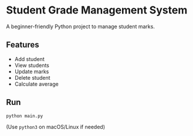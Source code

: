 # Student Grade Management System

A beginner-friendly Python project to manage student marks.

## Features
- Add student
- View students
- Update marks
- Delete student
- Calculate average

## Run
```bash
python main.py
```
(Use `python3` on macOS/Linux if needed)
